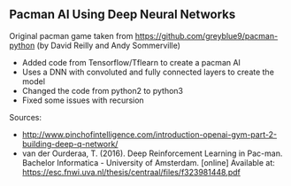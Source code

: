 ## Pacman AI Using Deep Neural Networks
Original pacman game taken from https://github.com/greyblue9/pacman-python (by David Reilly and Andy Sommerville)

- Added code from Tensorflow/Tflearn to create a pacman AI
- Uses a DNN with convoluted and fully connected layers to create the model
- Changed the code from python2 to python3
- Fixed some issues with recursion

Sources:
- http://www.pinchofintelligence.com/introduction-openai-gym-part-2-building-deep-q-network/
-  van der Ourderaa, T. (2016). Deep Reinforcement Learning in Pac-man. Bachelor Informatica - University of Amsterdam. [online] Available at: https://esc.fnwi.uva.nl/thesis/centraal/files/f323981448.pdf
